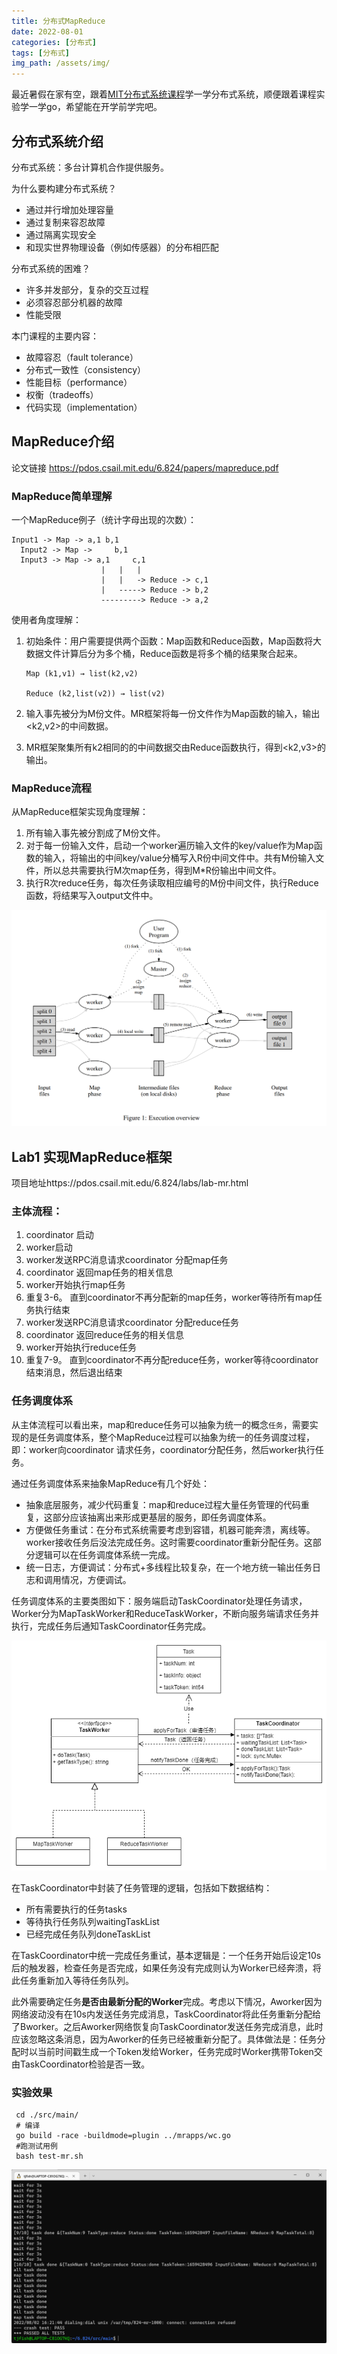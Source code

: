```yaml
---
title: 分布式MapReduce
date: 2022-08-01
categories: [分布式]
tags: [分布式]   
img_path: /assets/img/
---
```


最近暑假在家有空，跟着[MIT分布式系统课程]( https://pdos.csail.mit.edu/6.824/index.html)学一学分布式系统，顺便跟着课程实验学一学go，希望能在开学前学完吧。

## 分布式系统介绍

分布式系统：多台计算机合作提供服务。

为什么要构建分布式系统？

- 通过并行增加处理容量
- 通过复制来容忍故障
- 通过隔离实现安全
- 和现实世界物理设备（例如传感器）的分布相匹配

分布式系统的困难？

- 许多并发部分，复杂的交互过程
- 必须容忍部分机器的故障
- 性能受限

本门课程的主要内容：

- 故障容忍（fault tolerance）
- 分布式一致性（consistency）
- 性能目标（performance）
- 权衡（tradeoffs）
- 代码实现（implementation）

## MapReduce介绍

论文链接 https://pdos.csail.mit.edu/6.824/papers/mapreduce.pdf

### MapReduce简单理解

一个MapReduce例子（统计字母出现的次数）：

```
Input1 -> Map -> a,1 b,1
  Input2 -> Map ->     b,1
  Input3 -> Map -> a,1     c,1
                    |   |   |
                    |   |   -> Reduce -> c,1
                    |   -----> Reduce -> b,2
                    ---------> Reduce -> a,2
```

使用者角度理解：

1. 初始条件：用户需要提供两个函数：Map函数和Reduce函数，Map函数将大数据文件计算后分为多个桶，Reduce函数是将多个桶的结果聚合起来。

    ```
    Map (k1,v1) → list(k2,v2) 
    
    Reduce (k2,list(v2)) → list(v2)
    ```

2. 输入事先被分为M份文件。MR框架将每一份文件作为Map函数的输入，输出<k2,v2>的中间数据。

3. MR框架聚集所有k2相同的的中间数据交由Reduce函数执行，得到<k2,v3>的输出。

### MapReduce流程

从MapReduce框架实现角度理解：

1. 所有输入事先被分割成了M份文件。
2. 对于每一份输入文件，启动一个worker遍历输入文件的key/value作为Map函数的输入，将输出的中间key/value分桶写入R份中间文件中。共有M份输入文件，所以总共需要执行M次map任务，得到M*R份输出中间文件。
3. 执行R次reduce任务，每次任务读取相应编号的M份中间文件，执行Reduce函数，将结果写入output文件中。

![image-20220730173734863](分布式-MapReduce.assets/image-20220730173734863.png)

## Lab1 实现MapReduce框架

项目地址https://pdos.csail.mit.edu/6.824/labs/lab-mr.html

### 主体流程：

1. coordinator 启动
2. worker启动
3. worker发送RPC消息请求coordinator 分配map任务
4. coordinator 返回map任务的相关信息
5. worker开始执行map任务
6. 重复3-6。 直到coordinator不再分配新的map任务，worker等待所有map任务执行结束
7. worker发送RPC消息请求coordinator 分配reduce任务
8. coordinator 返回reduce任务的相关信息
9. worker开始执行reduce任务
10. 重复7-9。 直到coordinator不再分配reduce任务，worker等待coordinator结束消息，然后退出结束

### 任务调度体系

从主体流程可以看出来，map和reduce任务可以抽象为统一的概念`任务`，需要实现的是任务调度体系，整个MapReduce过程可以抽象为统一的任务调度过程，即：worker向coordinator 请求任务，coordinator分配任务，然后worker执行任务。

通过任务调度体系来抽象MapReduce有几个好处：

-  抽象底层服务，减少代码重复：map和reduce过程大量任务管理的代码重复，这部分应该抽离出来形成更基层的服务，即任务调度体系。
- 方便做任务重试：在分布式系统需要考虑到容错，机器可能奔溃，离线等。worker接收任务后没法完成任务。这时需要coordinator重新分配任务。这部分逻辑可以在任务调度体系统一完成。
- 统一日志，方便调试：分布式+多线程比较复杂，在一个地方统一输出任务日志和调用情况，方便调试。

任务调度体系的主要类图如下：服务端启动TaskCoordinator处理任务请求，Worker分为MapTaskWorker和ReduceTaskWorker，不断向服务端请求任务并执行，完成任务后通知TaskCoordinator任务完成。

![任务调度体系.drawio](分布式-MapReduce.assets/任务调度体系.drawio.png)

在TaskCoordinator中封装了任务管理的逻辑，包括如下数据结构：

- 所有需要执行的任务tasks
- 等待执行任务队列waitingTaskList
- 已经完成任务队列doneTaskList

在TaskCoordinator中统一完成任务重试，基本逻辑是：一个任务开始后设定10s后的触发器，检查任务是否完成，如果任务没有完成则认为Worker已经奔溃，将此任务重新加入等待任务队列。

此外需要确定任务**是否由最新分配的Worker**完成。考虑以下情况，Aworker因为网络波动没有在10s内发送任务完成消息，TaskCoordinator将此任务重新分配给了Bworker。之后Aworker网络恢复向TaskCoordinator发送任务完成消息，此时应该忽略这条消息，因为Aworker的任务已经被重新分配了。具体做法是：任务分配时以当前时间戳生成一个Token发给Worker，任务完成时Worker携带Token交由TaskCoordinator检验是否一致。

### 实验效果

```
 cd ./src/main/
 # 编译
 go build -race -buildmode=plugin ../mrapps/wc.go
 #跑测试用例
 bash test-mr.sh
```

![image-20220802162502856](分布式-MapReduce.assets/image-20220802162502856.png)
